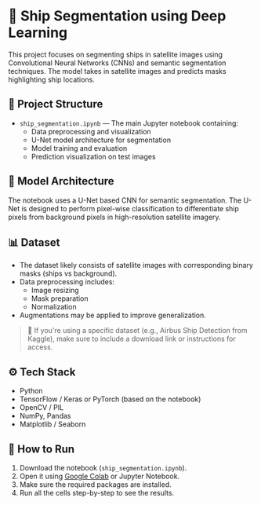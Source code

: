 # 🚢 Ship Segmentation using Deep Learning

This project focuses on segmenting ships in satellite images using Convolutional Neural Networks (CNNs) and semantic segmentation techniques. The model takes in satellite images and predicts masks highlighting ship locations.

## 📁 Project Structure

- `ship_segmentation.ipynb` — The main Jupyter notebook containing:
  - Data preprocessing and visualization
  - U-Net model architecture for segmentation
  - Model training and evaluation
  - Prediction visualization on test images

## 🧠 Model Architecture

The notebook uses a U-Net based CNN for semantic segmentation. The U-Net is designed to perform pixel-wise classification to differentiate ship pixels from background pixels in high-resolution satellite imagery.

## 📊 Dataset

- The dataset likely consists of satellite images with corresponding binary masks (ships vs background).
- Data preprocessing includes:
  - Image resizing
  - Mask preparation
  - Normalization
- Augmentations may be applied to improve generalization.

> 📌 If you're using a specific dataset (e.g., Airbus Ship Detection from Kaggle), make sure to include a download link or instructions for access.

## ⚙️ Tech Stack

- Python
- TensorFlow / Keras or PyTorch (based on the notebook)
- OpenCV / PIL
- NumPy, Pandas
- Matplotlib / Seaborn

## 🏁 How to Run

1. Download the notebook (`ship_segmentation.ipynb`).
2. Open it using [Google Colab](https://colab.research.google.com/) or Jupyter Notebook.
3. Make sure the required packages are installed.
4. Run all the cells step-by-step to see the results.

